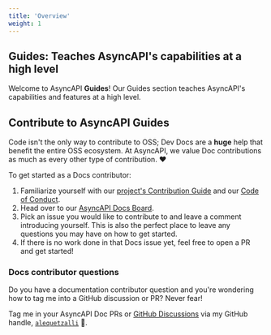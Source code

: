 ```yaml
---
title: 'Overview'
weight: 1
---
```


## Guides: Teaches AsyncAPI's capabilities at a high level

Welcome to AsyncAPI **Guides**! Our Guides section teaches AsyncAPI's capabilities and features at a high level.

<Remember>

## Contribute to AsyncAPI Guides
Code isn't the only way to contribute to OSS; Dev Docs are a **huge** help that benefit the entire OSS ecosystem. At AsyncAPI, we value Doc contributions as much as every other type of contribution. ❤️

To get started as a Docs contributor:
1. Familiarize yourself with our [project's Contribution Guide](https://github.com/asyncapi/community/blob/master/CONTRIBUTING.md) and our [Code of Conduct](https://github.com/asyncapi/.github/blob/master/CODE_OF_CONDUCT.md).
2. Head over to our [AsyncAPI Docs Board](https://github.com/orgs/asyncapi/projects/12).
3. Pick an issue you would like to contribute to and leave a comment introducing yourself. This is also the perfect place to leave any questions you may have on how to get started. 
4. If there is no work done in that Docs issue yet, feel free to open a PR and get started!

### Docs contributor questions
Do you have a documentation contributor question and you're wondering how to tag me into a GitHub discussion or PR? Never fear!

Tag me in your AsyncAPI Doc PRs or [GitHub Discussions](https://github.com/asyncapi/community/discussions/categories/docs) via my GitHub handle, [`alequetzalli`](https://github.com/quetzalliwrites) 🐙.
</Remember>
